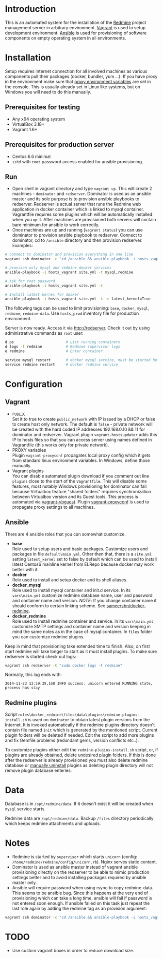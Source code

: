 Introduction
============

This is an automated system for the installation of the [Redmine](http://www.redmine.org) project management server in arbitrary environment. [Vagrant](https://www.vagrantup.com/) is used to setup development environment.  [Ansible](http://www.ansible.com) is used for provisioning of software components on empty operating system in all environments.

Installation
============

Setup requires Internet connection for all involved machines as various components pull their packages (docker, bundler, yum ...). If you have proxy in the environment make sure that [proxy environment variables](http://www.gnu.org/software/wget/manual/html_node/Proxies.html) are set in the console. This is usually already set in Linux like systems, but on Windows you will need to do this manually. 

Prerequisites for testing
--------------------------

- Any x64 operating system
- VirtualBox 3.18+
- Vagrant 1.6+

Prerequisites for production server
-----------------------------------

- Centos 6.6 minimal 
- `sshd` with `root` password access enabled for ansible provisioning.

Run
---

- Open shell in vagrant directory and type `vagrant up`. This will create 2 machines - `dominator` and `redserver`. Dominator is used as an ansible master and its sole purpose is to provision ansible playbooks to redserver. Redserver is actual server that runs the Redmine web application in docker container which is linked to mysql container. Vagrantfile requires some plugins which will be automatically installed when you `up` it. After machines are provisioned both servers will contain bare minimum for ansible to work correctly.
- Once machines are up and running (`vagrant status`) you can use dominator to provision ansible playbook to redserver. Connect to dominator, cd to `/ansible` directory and then provision redserver. Examples:

```sh
# connect to dominator and provision everything in one line
vagrant ssh dominator -c "cd /ansible && ansible-playbook -i hosts_vagrant site.yml"

# provison only mysql and redmine docker services
ansible-playbook -i hosts_vagrant site.yml -t mysql,redmine

# Ask for root password
ansible-playbook -i hosts_vagrant site.yml -k

# Install latest kernel for docker
ansible-playbook -i hosts_vagrant site.yml -k -e latest_kernel=True
```

The following tags can be used to limit provisioning: `base`, `docker`, `mysql`, `redmine`, `redmine-data`. Use `hosts_prod` inventory file for production environment.

Server is now ready. Access it via [http://redserver](http://redserver). Check it out by using administrative commands as `root` user:  

```sh
d ps                        # List running containers 
d logs -f redmine           # Redmine supervisor logs
e redmine                   # Enter container 

service mysql restart       # docker mysql service, must be started before redmine for linking 
service redmine restart     # docker redmine service 
```

Configuration
=============

Vagrant
-------

- `PUBLIC`  
Set it to true to create `public_network` with IP issued by a DHCP or false to create host only network. The default is `false` - private network will be created with the hard coded IP addresses 192.168.0.10 && 11 for dominator and redserver. Vagrant plugin `vagrant-hostsupdater` adds this IP to hosts files so that you can access server using names defined in Vagrantfile (this works only for private network).
- PROXY variables  
Plugin `vagrant-proxyconf` propagates local proxy config which it gets from standard linux environment variables. In Windows, define those manually. 
- Vagrant plugins  
You can disable automated plugin download if you comment out line `plugins` close to the start of the `Vagrantfile`. This will disable some features, most notably Windows provisioning for dominator can fail because Virtualbox feature "shared folders" requires synchronization between Virtualbox version and its Guest tools. This process is automated via [vagrant-vbguest](https://github.com/dotless-de/vagrant-vbguest). Plugin [vagrant-proxyconf](https://github.com/tmatilai/vagrant-proxyconf) is used to propagate proxy settings to all machines. 

Ansible
-------

There are 4 ansible roles that you can somewhat customize.

- **base**  
Role used to setup users and basic packages. Customize users and packages in file `default\main.yml`. Other then that, there is a `site.yml` setting `latest_kernel` set to false by default which can be used to install latest Centos6 mainline kernel from ELRepo because docker may work better with it. 
- **docker**  
Role used to install and setup docker and its shell aliases.
- **docker_mysql**  
Role used to install mysql container and init.d service. In its `vars\main.yml` customize redmine database name, user and password and container name and version. *NOTE*: If you change container name it should conform to certain linking scheme. See [sameersbn/docker-redmine](https://github.com/sameersbn/docker-redmine).
- **docker_redmine**  
Role used to install redmine container and service. In its `vars\main.yml` customize SMTP settings and container name and version keeping in mind the same notes as in the case of mysql container. In `files` folder you can customize redmine plugins. 

Keep in mind that provisioning take extended time to finish. Also, on first start redmine will take longer to start as it must install plugins. To make sure redserver is started check out logs:

```sh
vagrant ssh redserver -C "sudo docker logs -f redmine"
```

Normally, this log ends with:

    2014-11-23 13:59:39,168 INFO success: unicorn entered RUNNING state, process has stay


Redmine plugins
---------------

Script `roles\docker_redmine\files\data\plugins\redmine-plugins-install.sh` is used on `dominator` to obtain latest plugin versions from the Internet. It is invoked automatically if the redmine plugins directory doesn't contain file named `init` which is generated by the mentioned script. Current plugin folders will be deleted if needed. Edit the script to add more plugins and fix Gemfile problems (redundant gems, version conflicts etc..).

To customize plugins either edit the `redmine-plugins-install.sh` script, or, if plugins are already obtained, delete undesired plugin folders. If this is done after the redserver is already provisioned you must also delete redmine database or [manually uninstall](https://github.com/sameersbn/docker-redmine#uninstalling-plugins) plugins as deleting plugin directory will not remove plugin database enteries. 

Data
====

Database is in `/opt/redmine/data`. If it doesn't exist it will be created when `mysql` service starts.

Redmine data are `/opt/redmine/data`. Backup `/files` directory periodically which keeps redmine attachments and uploads.

Notes
=====

- Redmine is started by `supervisor` which starts `unicorn` (config: `/home/redmine/redmine/config/unicorn.rb`). Nginx serves static content.
- Dominator is used as ansible master instead of vagrant ansible provisioning directly on the redserver to be able to mimic production settings better and to avoid installing packages required by ansible master only.
- Ansible will require password when using rsync to copy redmine-data. This seems to be ansible bug. Since this happens at the very end of provisioning which can take a long time, ansible will fail if password is not entered soon enough. If ansible failed on this task just repeat the last role again by adding the redmine tag as an provision argument:

```sh
vagrant ssh dominator -c "cd /ansible && ansible-playbook -i hosts_vagrant site.yml -t redmine"

```

TODO
====

- Use custom vagrant boxes in order to reduce download size.

